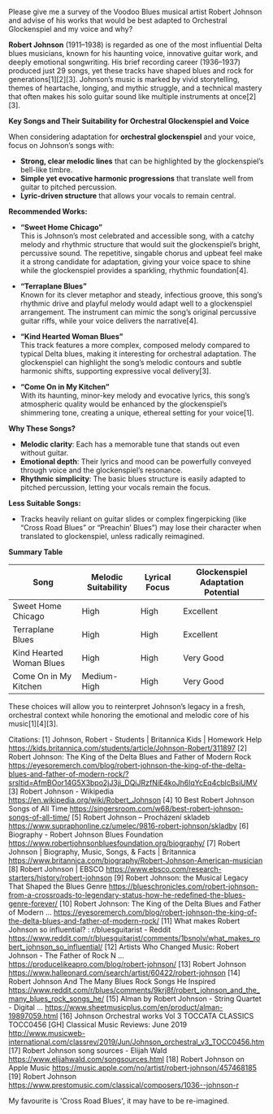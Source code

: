 


Please give me a survey of the Voodoo Blues musical artist Robert Johnson and advise of his works that would be best adapted to Orchestral Glockenspiel and my voice and why?

**Robert Johnson** (1911–1938) is regarded as one of the most influential Delta blues musicians, known for his haunting voice, innovative guitar work, and deeply emotional songwriting. His brief recording career (1936–1937) produced just 29 songs, yet these tracks have shaped blues and rock for generations[1][2][3]. Johnson’s music is marked by vivid storytelling, themes of heartache, longing, and mythic struggle, and a technical mastery that often makes his solo guitar sound like multiple instruments at once[2][3].

**Key Songs and Their Suitability for Orchestral Glockenspiel and Voice**

When considering adaptation for **orchestral glockenspiel** and your voice, focus on Johnson’s songs with:
- **Strong, clear melodic lines** that can be highlighted by the glockenspiel’s bell-like timbre.
- **Simple yet evocative harmonic progressions** that translate well from guitar to pitched percussion.
- **Lyric-driven structure** that allows your vocals to remain central.

**Recommended Works:**

- **“Sweet Home Chicago”**  
  This is Johnson’s most celebrated and accessible song, with a catchy melody and rhythmic structure that would suit the glockenspiel’s bright, percussive sound. The repetitive, singable chorus and upbeat feel make it a strong candidate for adaptation, giving your voice space to shine while the glockenspiel provides a sparkling, rhythmic foundation[4].

- **“Terraplane Blues”**  
  Known for its clever metaphor and steady, infectious groove, this song’s rhythmic drive and playful melody would adapt well to a glockenspiel arrangement. The instrument can mimic the song’s original percussive guitar riffs, while your voice delivers the narrative[4].

- **“Kind Hearted Woman Blues”**  
  This track features a more complex, composed melody compared to typical Delta blues, making it interesting for orchestral adaptation. The glockenspiel can highlight the song’s melodic contours and subtle harmonic shifts, supporting expressive vocal delivery[3].

- **“Come On in My Kitchen”**  
  With its haunting, minor-key melody and evocative lyrics, this song’s atmospheric quality would be enhanced by the glockenspiel’s shimmering tone, creating a unique, ethereal setting for your voice[1].

**Why These Songs?**
- **Melodic clarity**: Each has a memorable tune that stands out even without guitar.
- **Emotional depth**: Their lyrics and mood can be powerfully conveyed through voice and the glockenspiel’s resonance.
- **Rhythmic simplicity**: The basic blues structure is easily adapted to pitched percussion, letting your vocals remain the focus.

**Less Suitable Songs:**
- Tracks heavily reliant on guitar slides or complex fingerpicking (like “Cross Road Blues” or “Preachin’ Blues”) may lose their character when translated to glockenspiel, unless radically reimagined.

**Summary Table**

| Song                   | Melodic Suitability | Lyrical Focus | Glockenspiel Adaptation Potential |
|------------------------|--------------------|---------------|-----------------------------------|
| Sweet Home Chicago     | High               | High          | Excellent                        |
| Terraplane Blues       | High               | High          | Excellent                        |
| Kind Hearted Woman Blues | High             | High          | Very Good                        |
| Come On in My Kitchen  | Medium-High        | High          | Very Good                        |

These choices will allow you to reinterpret Johnson’s legacy in a fresh, orchestral context while honoring the emotional and melodic core of his music[1][4][3].

Citations:
[1] Johnson, Robert - Students | Britannica Kids | Homework Help https://kids.britannica.com/students/article/Johnson-Robert/311897
[2] Robert Johnson: The King of the Delta Blues and Father of Modern Rock https://eyesoremerch.com/blog/robert-johnson-the-king-of-the-delta-blues-and-father-of-modern-rock/?srsltid=AfmBOor14G5X3bpo2jJ3ji_DQiJRzfNiE4koJh6lqYcEq4cblcBsiUMV
[3] Robert Johnson - Wikipedia https://en.wikipedia.org/wiki/Robert_Johnson
[4] 10 Best Robert Johnson Songs of All Time https://singersroom.com/w68/best-robert-johnson-songs-of-all-time/
[5] Robert Johnson – Procházení skladeb https://www.supraphonline.cz/umelec/9816-robert-johnson/skladby
[6] Biography - Robert Johnson Blues Foundation https://www.robertjohnsonbluesfoundation.org/biography/
[7] Robert Johnson | Biography, Music, Songs, & Facts | Britannica https://www.britannica.com/biography/Robert-Johnson-American-musician
[8] Robert Johnson | EBSCO https://www.ebsco.com/research-starters/history/robert-johnson
[9] Robert Johnson: the Musical Legacy That Shaped the Blues Genre https://blueschronicles.com/robert-johnson-from-a-crossroads-to-legendary-status-how-he-redefined-the-blues-genre-forever/
[10] Robert Johnson: The King of the Delta Blues and Father of Modern ... https://eyesoremerch.com/blog/robert-johnson-the-king-of-the-delta-blues-and-father-of-modern-rock/
[11] What makes Robert Johnson so influential? : r/bluesguitarist - Reddit https://www.reddit.com/r/bluesguitarist/comments/1bsnolv/what_makes_robert_johnson_so_influential/
[12] Artists Who Changed Music: Robert Johnson - The Father of Rock N ... https://producelikeapro.com/blog/robert-johnson/
[13] Robert Johnson https://www.halleonard.com/search/artist/60422/robert-johnson
[14] Robert Johnson And The Many Blues Rock Songs He Inspired https://www.reddit.com/r/blues/comments/9krj8f/robert_johnson_and_the_many_blues_rock_songs_he/
[15] Alman by Robert Johnson - String Quartet - Digital ... https://www.sheetmusicplus.com/en/product/alman-19897059.html
[16] Johnson Orchestral works Vol 3 TOCCATA CLASSICS TOCC0456 [GH] Classical Music Reviews: June 2019 http://www.musicweb-international.com/classrev/2019/Jun/Johnson_orchestral_v3_TOCC0456.htm
[17] Robert Johnson song sources - Elijah Wald https://www.elijahwald.com/songsources.html
[18] Robert Johnson on Apple Music https://music.apple.com/no/artist/robert-johnson/457468185
[19] Robert Johnson https://www.prestomusic.com/classical/composers/1036--johnson-r



My favourite is 'Cross Road Blues', it may have to be re-imagined.
